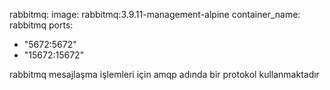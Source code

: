 
rabbitmq:
image: rabbitmq:3.9.11-management-alpine
container_name: rabbitmq
ports:
- "5672:5672"
- "15672:15672"

rabbitmq  mesajlaşma işlemleri için amqp adında bir protokol kullanmaktadır


